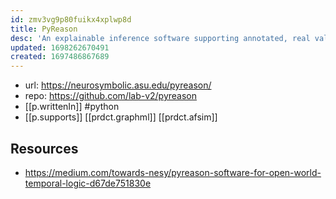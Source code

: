```yaml
---
id: zmv3vg9p80fuikx4xplwp8d
title: PyReason
desc: 'An explainable inference software supporting annotated, real valued, graph based and temporal logic '
updated: 1698262670491
created: 1697486867689
---
```


- url: https://neurosymbolic.asu.edu/pyreason/
- repo: https://github.com/lab-v2/pyreason
- [[p.writtenIn]] #python
- [[p.supports]] [[prdct.graphml]] [[prdct.afsim]]

## Resources

- https://medium.com/towards-nesy/pyreason-software-for-open-world-temporal-logic-d67de751830e